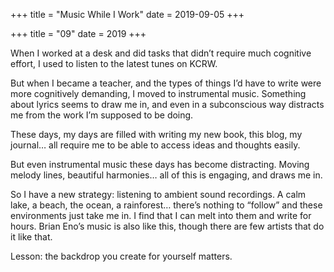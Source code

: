 +++
title = "Music While I Work"
date = 2019-09-05
+++

+++
title = "09"
date = 2019
+++

When I worked at a desk and did tasks that didn’t require much cognitive effort, I used to listen to the latest tunes on KCRW.

But when I became a teacher, and the types of things I’d have to write were more cognitively demanding, I moved to instrumental music. Something about lyrics seems to draw me in, and even in a subconscious way distracts me from the work I’m supposed to be doing.

These days, my days are filled with writing my new book, this blog, my journal… all require me to be able to access ideas and thoughts easily. 

But even instrumental music these days has become distracting. Moving melody lines, beautiful harmonies… all of this is engaging, and draws me in. 

So I have a new strategy: listening to ambient sound recordings. A calm lake, a beach, the ocean, a rainforest… there’s nothing to “follow” and these environments just take me in. I find that I can melt into them and write for hours. Brian Eno’s music is also like this, though there are few artists that do it like that.

Lesson: the backdrop you create for yourself matters.
